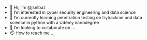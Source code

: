 - 👋 Hi, I’m @jselbaz
- 👀 I’m interested in cyber security engineering and data science
- 🌱 I’m currently learning penetration testing on tryhackme and data science in python with a Udemy nanodegree
- 💞️ I’m looking to collaborate on ...
- 📫 How to reach me ...

<!---
jselbaz/jselbaz is a ✨ special ✨ repository because its `README.md` (this file) appears on your GitHub profile.
You can click the Preview link to take a look at your changes.
--->
